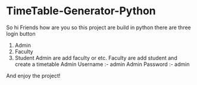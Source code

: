 # TimeTable-Generator-Python
So hi Friends how are you so this project are build in python 
there are three login button 
1) Admin
2) Faculty
3) Student
Admin are add faculty or etc. Faculty are add student and create a timetable
Admin Username :- admin
Admin Password :- admin

And enjoy the project!
